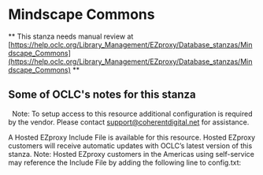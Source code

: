 # Mindscape Commons
** This stanza needs manual review at [https://help.oclc.org/Library_Management/EZproxy/Database_stanzas/Mindscape_Commons](https://help.oclc.org/Library_Management/EZproxy/Database_stanzas/Mindscape_Commons) **

## Some of OCLC's notes for this stanza

&nbsp; Note: To setup access to this resource additional configuration is required by the vendor. Please contact support@coherentdigital.net for assistance.

A Hosted EZproxy Include File is available for this resource. Hosted EZproxy customers will receive automatic updates with OCLC&rsquo;s latest version of this stanza. Note: Hosted EZproxy customers in the Americas using self-service may reference the Include File by adding the following line to config.txt:

&nbsp;

&nbsp;

